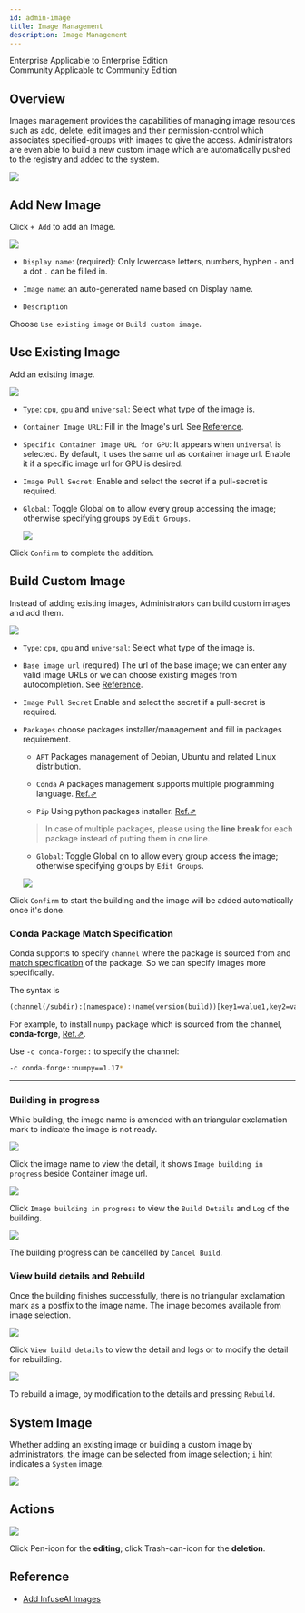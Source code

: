 ```yaml
---
id: admin-image
title: Image Management
description: Image Management
---
```


<div class="label-sect">
  <div class="ee-only tooltip">Enterprise
    <span class="tooltiptext">Applicable to Enterprise Edition</span>
  </div>
  <div class="ce-only tooltip">Community
    <span class="tooltiptext">Applicable to Community Edition</span>
  </div>
</div>

## Overview

Images management provides the capabilities of managing image resources such as add, delete, edit images and their permission-control which associates specified-groups with images to give the access. Administrators are even able to build a new custom image which are automatically pushed to the registry and added to the system.


![](assets/image_3_v26.png)

## Add New Image

Click `+ Add` to add an Image.

![](assets/group-image-info.png)

+ `Display name`: (required): Only lowercase letters, numbers, hyphen `-` and a dot `.` can be filled in.

+ `Image name`: an auto-generated name based on Display name.

+ `Description`

Choose `Use existing image` or `Build custom image`.

## Use Existing Image

Add an existing image.

![](assets/admin-image-use-existing.png)

+ `Type`: `cpu`, `gpu` and `universal`: Select what type of the image is.

+ `Container Image URL`: Fill in the Image's url. See [Reference](#reference).

+ `Specific Container Image URL for GPU`: It appears when `universal` is selected. By default, it uses the same url as container image url. Enable it if a specific image url for GPU is desired.

+ `Image Pull Secret`: Enable and select the secret if a pull-secret is required.

+ `Global`: Toggle Global on to allow every group accessing the image; otherwise specifying groups by `Edit Groups`.
  
  ![](assets/admin-image-global.png)

Click `Confirm` to complete the addition.


## Build Custom Image

Instead of adding existing images, Administrators can build custom images and add them.

![](assets/group-image-custom.png)

+ `Type`: `cpu`, `gpu` and `universal`: Select what type of the image is.

+ `Base image url` (required) The url of the base image; we can enter any valid image URLs or we can choose existing images from autocompletion. See [Reference](#reference).

+ `Image Pull Secret` Enable and select the secret if a pull-secret is required.

+ `Packages` choose packages installer/management and fill in packages requirement.

  + `APT` Packages management of Debian, Ubuntu and related Linux distribution.

  + `Conda` A packages management supports multiple programming language. [Ref.&neArr;](https://docs.conda.io/projects/conda/en/latest/user-guide/tasks/manage-pkgs.html#installing-packages)

  + `Pip`  Using python packages installer. [Ref.&neArr;](https://packaging.python.org/tutorials/installing-packages/#use-pip-for-installing)

  >In case of multiple packages, please using the **line break** for each package instead of putting them in one line.

  + `Global`: Toggle Global on to allow every group access the image; otherwise specifying groups by `Edit Groups`.
  
  ![](assets/admin-image-global.png)

Click `Confirm` to start the building and the image will be added automatically once it's done.

### Conda Package Match Specification

Conda supports to specify `channel` where the package is sourced from and [match specification](https://docs.conda.io/projects/conda-build/en/latest/resources/package-spec.html#package-match-specifications) of the package. So we can specify images more specifically. 

The syntax is 

```txt
(channel(/subdir):(namespace):)name(version(build))[key1=value1,key2=value2]
```

For example, to install `numpy` package which is sourced from the channel, **conda-forge**, [Ref.&neArr;](https://anaconda.org/conda-forge/numpy).

Use `-c conda-forge::` to specify the channel:

```bash
-c conda-forge::numpy==1.17*
```

---

### Building in progress

While building, the image name is amended with an triangular exclamation mark to indicate the image is not ready.

![](assets/group-image-not-ready.png)


Click the image name to view the detail, it shows `Image building in progress` beside Container image url.

![](assets/group-image-building.png)

Click `Image building in progress` to view the `Build Details` and `Log` of the building.

![](assets/group-image-building-detail.png)

The building progress can be cancelled by `Cancel Build`.


### View build details and Rebuild

Once the building finishes successfully, there is no triangular exclamation mark as a postfix to the image name. The image becomes available from image selection.

![](assets/group-image-built.png)

Click `View build details` to view the detail and logs or to modify the detail for rebuilding.

![](assets/group-image-rebuild.png)


To rebuild a image, by modification to the details and pressing `Rebuild`.


## System Image

Whether adding an existing image or building a custom image by administrators, the image can be selected from image selection; `i` hint indicates a `System` image.

![](assets/system-image-selection.png)

## Actions

![](assets/actions.png)

Click Pen-icon for the **editing**; click Trash-can-icon for the **deletion**.

## Reference

+ [Add InfuseAI Images](../quickstart/add-infuseai-image)
  